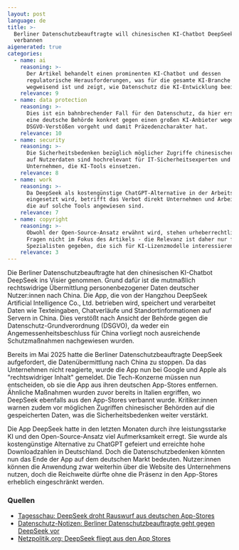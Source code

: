 ```yaml
---
layout: post
language: de
title: >-
  Berliner Datenschutzbeauftragte will chinesischen KI-Chatbot DeepSeek
  verbannen
aigenerated: true
categories:
  - name: ai
    reasoning: >-
      Der Artikel behandelt einen prominenten KI-Chatbot und dessen
      regulatorische Herausforderungen, was für die gesamte KI-Branche
      wegweisend ist und zeigt, wie Datenschutz die KI-Entwicklung beeinflusst.
    relevance: 9
  - name: data protection
    reasoning: >-
      Dies ist ein bahnbrechender Fall für den Datenschutz, da hier erstmals
      eine deutsche Behörde konkret gegen einen großen KI-Anbieter wegen
      DSGVO-Verstößen vorgeht und damit Präzedenzcharakter hat.
    relevance: 10
  - name: security
    reasoning: >-
      Die Sicherheitsbedenken bezüglich möglicher Zugriffe chinesischer Behörden
      auf Nutzerdaten sind hochrelevant für IT-Sicherheitsexperten und
      Unternehmen, die KI-Tools einsetzen.
    relevance: 8
  - name: work
    reasoning: >-
      Da DeepSeek als kostengünstige ChatGPT-Alternative in der Arbeitswelt
      eingesetzt wird, betrifft das Verbot direkt Unternehmen und Arbeitnehmer,
      die auf solche Tools angewiesen sind.
    relevance: 7
  - name: copyright
    reasoning: >-
      Obwohl der Open-Source-Ansatz erwähnt wird, stehen urheberrechtliche
      Fragen nicht im Fokus des Artikels - die Relevanz ist daher nur für
      Spezialisten gegeben, die sich für KI-Lizenzmodelle interessieren.
    relevance: 3
---
```


Die Berliner Datenschutzbeauftragte hat den chinesischen KI-Chatbot DeepSeek ins Visier genommen. Grund dafür ist die mutmaßlich rechtswidrige Übermittlung personenbezogener Daten deutscher Nutzer:innen nach China. Die App, die von der Hangzhou DeepSeek Artificial Intelligence Co., Ltd. betrieben wird, speichert und verarbeitet Daten wie Texteingaben, Chatverläufe und Standortinformationen auf Servern in China. Dies verstößt nach Ansicht der Behörde gegen die Datenschutz-Grundverordnung (DSGVO), da weder ein Angemessenheitsbeschluss für China vorliegt noch ausreichende Schutzmaßnahmen nachgewiesen wurden.

<!--more-->

Bereits im Mai 2025 hatte die Berliner Datenschutzbeauftragte DeepSeek aufgefordert, die Datenübermittlung nach China zu stoppen. Da das Unternehmen nicht reagierte, wurde die App nun bei Google und Apple als "rechtswidriger Inhalt" gemeldet. Die Tech-Konzerne müssen nun entscheiden, ob sie die App aus ihren deutschen App-Stores entfernen. Ähnliche Maßnahmen wurden zuvor bereits in Italien ergriffen, wo DeepSeek ebenfalls aus den App-Stores verbannt wurde. Kritiker:innen warnen zudem vor möglichen Zugriffen chinesischer Behörden auf die gespeicherten Daten, was die Sicherheitsbedenken weiter verstärkt.

Die App DeepSeek hatte in den letzten Monaten durch ihre leistungsstarke KI und den Open-Source-Ansatz viel Aufmerksamkeit erregt. Sie wurde als kostengünstige Alternative zu ChatGPT gefeiert und erreichte hohe Downloadzahlen in Deutschland. Doch die Datenschutzbedenken könnten nun das Ende der App auf dem deutschen Markt bedeuten. Nutzer:innen können die Anwendung zwar weiterhin über die Website des Unternehmens nutzen, doch die Reichweite dürfte ohne die Präsenz in den App-Stores erheblich eingeschränkt werden.

### Quellen
- [Tagesschau: DeepSeek droht Rauswurf aus deutschen App-Stores](https://www.tagesschau.de/inland/deepseek-datenschutz-102.html)
- [Datenschutz-Notizen: Berliner Datenschutzbeauftragte geht gegen DeepSeek vor](https://www.datenschutz-notizen.de/berliner-datenschutzbeauftragte-geht-gegen-deepseek-vor-0254918/)
- [Netzpolitik.org: DeepSeek fliegt aus den App Stores](https://netzpolitik.org/2025/datenschutzbehoerde-greift-ein-deepseek-fliegt-aus-den-app-stores/)
